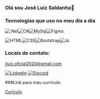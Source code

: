 ### Olá sou José Luiz Saldanha👋

### Tecnologias que uso no meu dia a dia

![.Net](https://img.shields.io/badge/.NET-5C2D91?style=for-the-badge&logo=.net&logoColor=white)![C#](https://img.shields.io/badge/c%23-%23239120.svg?style=for-the-badge&logo=csharp&logoColor=white)![MySql](https://img.shields.io/badge/MySQL-00000F?style=for-the-badge&logo=mysql&logoColor=white)![Figma](https://img.shields.io/badge/figma-%23F24E1E.svg?style=for-the-badge&logo=figma&logoColor=white)

![HTML](https://img.shields.io/badge/HTML5-E34F26?style=for-the-badge&logo=html5&logoColor=white)![CSS](https://img.shields.io/badge/CSS3-1572B6?style=for-the-badge&logo=css3&logoColor=white)![Bootstrap](https://img.shields.io/badge/Bootstrap-563D7C?style=for-the-badge&logo=bootstrap&logoColor=white)![Js](https://img.shields.io/badge/JavaScript-F7DF1E?style=for-the-badge&logo=javascript&logoColor=white)

### Locais de contato:

[jluiz.oficial2020@gmail.com](https://mail.google.com/mail/u/0/?hl=pt-BR#sent?compose=CllgCJqWgZwQHBsbSlRBggntpCQlNpNjbHmcxcQmSZdzDjCQFMwVPfkhrSjlMtswRsZVPZrJsZL)

[![Linkedin](https://img.shields.io/badge/LinkedIn-0077B5?style=for-the-badge&logo=linkedin&logoColor=white)](https://www.linkedin.com/in/jos%C3%A9-luiz-saldanha-1a031b271/)
[![Discord](https://img.shields.io/badge/Discord-7289DA?style=for-the-badge&logo=discord&logoColor=white)](https://discord.com/channels/zelusalda__)

###Link para meu curriculo

[Curiculo](https://github.com/Zelusalda/Zelusalda/files/14363785/Jose.Saldanha.4.pdf)



